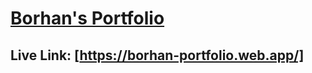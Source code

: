 # [Borhan's Portfolio](https://borhan-portfolio.web.app/)

## Live Link: [https://borhan-portfolio.web.app/]